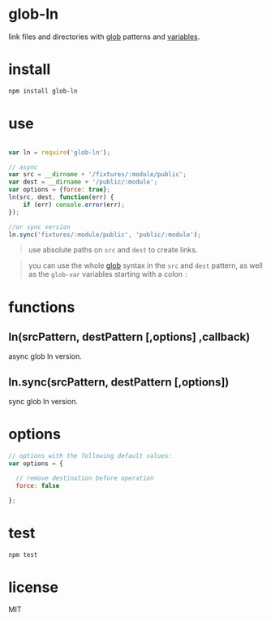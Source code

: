# glob-ln
link files and directories with [glob](https://github.com/isaacs/node-glob) patterns and [variables](https://github.com/intesso/glob-resolve).

# install

```bash
npm install glob-ln
```

# use

```js

var ln = require('glob-ln');

// async
var src = __dirname + '/fixtures/:module/public';
var dest = __dirname + '/public/:module';
var options = {force: true};
ln(src, dest, function(err) {
    if (err) console.error(err);
});

```

```js
//or sync version
ln.sync('fixtures/:module/public', 'public/:module');

```
 > use absolute paths on `src` and `dest` to create links.
 
 > you can use the whole [glob](https://github.com/isaacs/node-glob) syntax in the `src` and `dest` pattern, as well as the `glob-var` variables starting with a colon `:`

# functions

## ln(srcPattern, destPattern [,options] ,callback)
async glob ln version.

## ln.sync(srcPattern, destPattern [,options])
sync glob ln version.


# options

```js
// options with the following default values:
var options = {

  // remove destination before operation
  force: false

};
```

# test
```bash
npm test
```

# license
MIT


